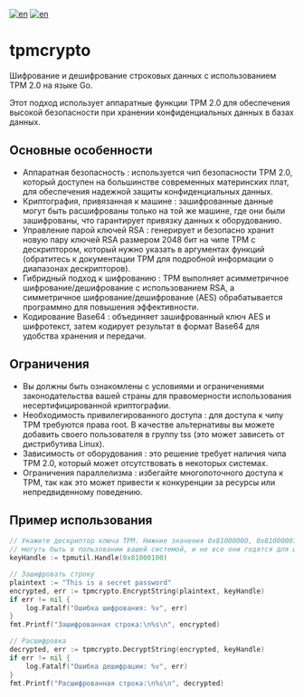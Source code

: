 [![en](https://img.shields.io/badge/lang-en-red.svg)](https://github.com/alm494/tpmcrypto/blob/main/README.md)
[![en](https://img.shields.io/badge/lang-ru-red.svg)](https://github.com/alm494/tpmcrypto/blob/main/README.ru.md)

# tpmcrypto

Шифрование и дешифрование строковых данных с использованием TPM 2.0 на языке Go. 

Этот подход использует аппаратные функции TPM 2.0 для обеспечения высокой безопасности при хранении конфиденциальных данных в базах данных.

## Основные особенности 

+ Аппаратная безопасность : используется чип безопасности TPM 2.0, который доступен на большинстве современных материнских плат, для обеспечения надежной защиты конфиденциальных данных.
+ Криптография, привязанная к машине : зашифрованные данные могут быть расшифрованы только на той же машине, где они были зашифрованы, что гарантирует привязку данных к оборудованию.
+ Управление парой ключей RSA : генерирует и безопасно хранит новую пару ключей RSA размером 2048 бит на чипе TPM с дескриптором,
  который нужно указать в аргументах функций (обратитесь к документации TPM для подробной информации о диапазонах дескрипторов).
+ Гибридный подход к шифрованию : TPM выполняет асимметричное шифрование/дешифрование с использованием RSA, а симметричное шифрование/дешифрование (AES) обрабатывается программно для повышения эффективности.
+ Кодирование Base64 : объединяет зашифрованный ключ AES и шифротекст, затем кодирует результат в формат Base64 для удобства хранения и передачи.

## Ограничения 

+ Вы должны быть ознакомлены с условиями и ограничениями законодательства вашей страны для правомерности использования
  несертифицированной криптографии.
+ Необходимость привилегированного доступа : для доступа к чипу TPM требуются права root. В качестве альтернативы вы можете добавить своего пользователя в группу tss (это может зависеть от дистрибутива Linux).
+ Зависимость от оборудования : это решение требует наличия чипа TPM 2.0, который может отсутствовать в некоторых системах.
+ Ограничения параллелизма : избегайте многопоточного доступа к TPM, так как это может привести к конкуренции за ресурсы или непредвиденному поведению.

## Пример использования

```Go
// Укажите дескриптор ключа TPM. Нижние значения 0x81000000, 0x81000001 уже
// могуть быть в пользовании вашей системой, и не все они годятся для шифрования
keyHandle := tpmutil.Handle(0x81000100)

// Зашифровать строку
plaintext := "This is a secret password"
encrypted, err := tpmcrypto.EncryptString(plaintext, keyHandle)
if err != nil {
    log.Fatalf("Ошибка шифрования: %v", err)
}
fmt.Printf("Зашифрованная строка:\n%s\n", encrypted)

// Расшифровка
decrypted, err := tpmcrypto.DecryptString(encrypted, keyHandle)
if err != nil {
    log.Fatalf("Ошибка дешифрации: %v", err)
}
fmt.Printf("Расшифрованная строка:\n%s\n", decrypted)
```
         

